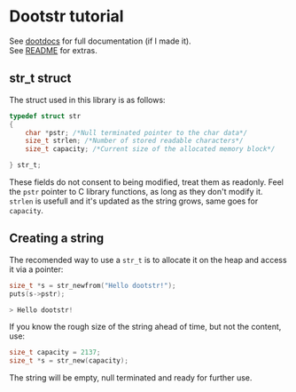 
# Dootstr tutorial

See [dootdocs](dootdocs.md) for full documentation (if I made it).  
See [README](README.md) for extras.

## str_t struct

The struct used in this library is as follows:

```C
typedef struct str
{
    char *pstr; /*Null terminated pointer to the char data*/
    size_t strlen; /*Number of stored readable characters*/
    size_t capacity; /*Current size of the allocated memory block*/

} str_t;
```

These fields do not consent to being modified, treat them as readonly. Feel the ```pstr``` pointer to C library functions, as long
as they don't modify it. ```strlen``` is usefull and it's updated as the string grows, same goes for ```capacity```.

## Creating a string

The recomended way to use a ```str_t``` is to allocate it on the heap and access it via a pointer:

```C
size_t *s = str_newfrom("Hello dootstr!");
puts(s->pstr);

> Hello dootstr!
```

If you know the rough size of the string ahead of time, but not the content, use:

```C
size_t capacity = 2137;
size_t *s = str_new(capacity);
```

The string will be empty, null terminated and ready for further use.